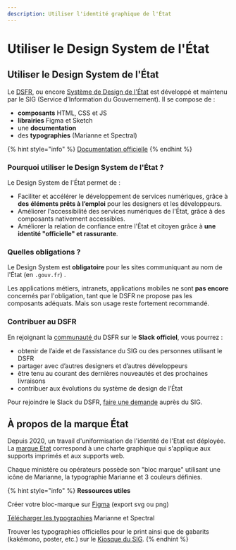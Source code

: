 ```yaml
---
description: Utiliser l'identité graphique de l'État
---
```


# Utiliser le Design System de l'État

## Utiliser le Design System de l'État

Le [DSFR](https://www.systeme-de-design.gouv.fr/), ou encore [Système de Design de l'État](https://www.systeme-de-design.gouv.fr/) est développé et maintenu par le SIG (Service d’Information du Gouvernement). Il se compose de :

* **composants** HTML, CSS et JS
* **librairies** Figma et Sketch
* une **documentation**
* des **typographies** (Marianne et Spectral)

{% hint style="info" %}
[Documentation officielle](https://www.systeme-de-design.gouv.fr/)
{% endhint %}

### Pourquoi utiliser le Design System de l'État ?

Le Design System de l'État permet de :

* Faciliter et accélérer le développement de services numériques, grâce à **des** **éléments prêts à l’emploi** pour les designers et les développeurs.
* Améliorer l'accessibilité des services numériques de l'État, grâce à des composants nativement accessibles.
* Améliorer la relation de confiance entre l'État et citoyen grâce à **une identité "officielle" et rassurante**.

### Quelles obligations ?

Le Design System est **obligatoire** pour les sites communiquant au nom de l'État (en `.gouv.fr`) .

Les applications métiers, intranets, applications mobiles ne sont **pas encore** concernés par l'obligation, tant que le DSFR ne propose pas les composants adéquats. Mais son usage reste fortement recommandé.

### Contribuer au DSFR

En rejoignant la [communauté ](https://gouvfr.slack.com)du DSFR sur le **Slack** **officiel**, vous pourrez :

* obtenir de l’aide et de l’assistance du SIG ou des personnes utilisant le DSFR
* partager avec d’autres designers et d’autres développeurs
* être tenu au courant des dernières nouveautés et des prochaines livraisons
* contribuer aux évolutions du système de design de l’État

Pour rejoindre le Slack du DSFR, [faire une demande](https://gouvfr.atlassian.net/servicedesk/customer/portal/1/group/1/create/9) auprès du SIG.&#x20;



## À propos de la marque État

Depuis 2020, un travail d'uniformisation de l'identité de l'Etat est déployée. La [marque Etat](https://www.gouvernement.fr/charte/charte-graphique-les-fondamentaux/le-bloc-marque) correspond à une charte graphique qui s'applique aux supports imprimés et aux supports web.

Chaque ministère ou opérateurs possède son "bloc marque" utilisant une icône de Marianne, la typographie Marianne et 3 couleurs définies.

{% hint style="info" %}
**Ressources utiles**

Créer votre bloc-marque sur [Figma](https://www.figma.com/file/bmvyxz0oPAu4pl4FZ9URNW/Charte-graphique-BetaGouv?node-id=8%3A310) (export svg ou png)

[Télécharger les typographies](https://gouvfr.atlassian.net/wiki/spaces/DB/pages/222331452/Designers#1.1.2---Obtenir-les-fichiers-de-typographies) Marianne et Spectral

Trouver les typographies officielles pour le print ainsi que de gabarits (kakémono, poster, etc.) sur le [Kiosque du SIG](https://www.kiosque-sig.gouv.fr/connexion).
{% endhint %}
